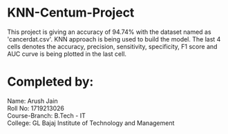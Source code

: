 # KNN-Centum-Project

This project is giving an accuracy of 94.74% with the dataset named as 'cancerdat.csv'. KNN approach is being used to build the model. The last 4 cells denotes the accuracy, precision, sensitivity, specificity, F1 score and AUC curve is being plotted in the last cell.

# Completed by:
Name: Arush Jain  
Roll No: 1719213026  
Course-Branch: B.Tech - IT  
College: GL Bajaj Institute of Technology and Management

